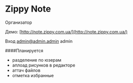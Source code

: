 Zippy Note
========

Организатор

Демо:  [http://note.zippy.com.ua/](http://note.zippy.com.ua/)

Вход admin@admin.admin admin

####Планируется
* разделение по юзерам
* аплоад рисунков  в  редакторе
* аттач файлов
* отметка  избранные

